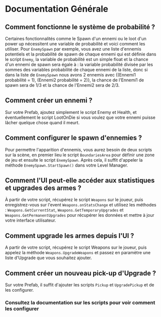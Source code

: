 ﻿# Documentation Générale

## Comment fonctionne le système de probabilité ?
Certaines fonctionnalités comme le Spawn d'un ennemi ou le loot d'un power up nécessitent une variable de probabilité et voici comment les utiliser. Pour ```EnemySpawn``` par exemple, vous avez une liste d'ennemis potentiels et la probabilité de spawn de chaque ennemi qui est définie dans le script ```Enemy```, la variable de probabilité est un simple float et la chance d'un ennemi de spawn sera égale à : la variable probabilité divisée par les sommes des variables probabilité de chaque ennemi de la liste, donc si dans la liste de ```EnemySpawn``` nous avons 2 ennemis avec {(Ennemi1 probabilité = 1), (Ennemi2 probabilité = 2)}, la chance de l'Ennemi1 de spawn sera de 1/3 et la chance de l'Ennemi2 sera de 2/3.

## Comment créer un ennemi ?
Sur votre Prefab, ajoutez simplement le script Enemy et Health, et éventuellement le script LootOnDie si vous voulez que votre ennemi puisse lâcher quelque chose quand il meurt.

## Comment configurer le spawn d'ennemies ?
Pour permettre l'apparition d'ennemis, vous aurez besoin de deux scripts sur la scène, en premier lieu le script ``BoundariesArea``  pour définir une zone de jeu et ensuite  le script ``EnemySpawn``.
Après cela, il suffit d'appeler la méthode ``EnemySpawn.StartSpawn()`` dans votre Level Manager.

## Comment l'UI peut-elle accéder aux statistiques et upgrades des armes ?
À partir de votre script, récupérez le script ``Weapons`` sur le joueur, puis enregistrez-vous sur l'event ``Weapons.onStatsChange`` et utilisez les méthodes : ``Weapons.GetCurrentStat``, ``Weapons.GetTemporaryUpgrades`` et ``Weapons.GetPermanentUpgrades`` pour récupérer les données et mettre à jour votre interface utilisateur.

## Comment upgrade les armes depuis l'UI ?
A partir de votre script, récupérez le script Weapons sur le joueur, puis appelez la méthode ``Weapons.UpgradeWeapons`` et passez en paramètre une liste d'Upgrade que vous souhaitez ajouter.

## Comment créer un nouveau pick-up d'Upgrade ?
Sur votre Prefab, il suffit d'ajouter les scripts ``Pickup`` et ``UpgradePickup`` et de les configurer.


### Consultez la documentation sur les scripts pour voir comment les configurer
